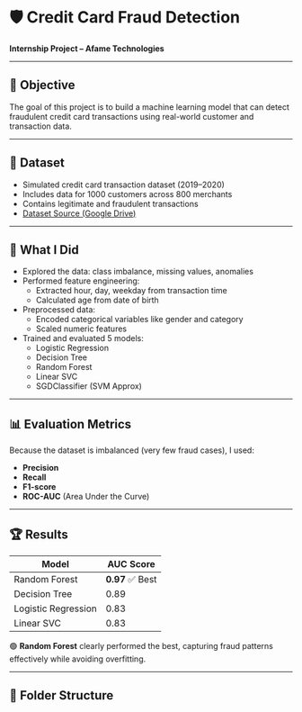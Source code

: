 # 🛡️ Credit Card Fraud Detection

**Internship Project – Afame Technologies**

---

## 📌 Objective
The goal of this project is to build a machine learning model that can detect fraudulent credit card transactions using real-world customer and transaction data.

---

## 📁 Dataset
- Simulated credit card transaction dataset (2019–2020)
- Includes data for 1000 customers across 800 merchants
- Contains legitimate and fraudulent transactions
- [Dataset Source (Google Drive)](https://drive.google.com/drive/folders/1sDzIPjCmNZ9lWaXfcAqIIx4NZchYG4OP?usp=sharing)

---

## 🔧 What I Did

- Explored the data: class imbalance, missing values, anomalies
- Performed feature engineering:
  - Extracted hour, day, weekday from transaction time
  - Calculated age from date of birth
- Preprocessed data:
  - Encoded categorical variables like gender and category
  - Scaled numeric features
- Trained and evaluated 5 models:
  - Logistic Regression
  - Decision Tree
  - Random Forest
  - Linear SVC
  - SGDClassifier (SVM Approx)

---

## 📊 Evaluation Metrics

Because the dataset is imbalanced (very few fraud cases), I used:

- **Precision**
- **Recall**
- **F1-score**
- **ROC-AUC** (Area Under the Curve)

---

## 🏆 Results

| Model               | AUC Score |
|---------------------|-----------|
| Random Forest       | **0.97**  ✅ Best
| Decision Tree       | 0.89      |
| Logistic Regression | 0.83      |
| Linear SVC          | 0.83      |

🟢 **Random Forest** clearly performed the best, capturing fraud patterns effectively while avoiding overfitting.

---

## 📌 Folder Structure

